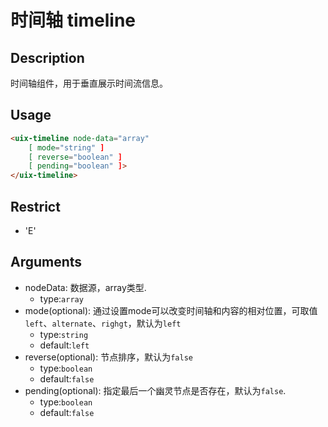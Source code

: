 # 时间轴 timeline
## Description

时间轴组件，用于垂直展示时间流信息。

## Usage

``` html
<uix-timeline node-data="array"
    [ mode="string" ]
    [ reverse="boolean" ]
    [ pending="boolean" ]>
</uix-timeline>
```
## Restrict
- 'E'

## Arguments

- nodeData: 数据源，array类型.
    - type:`array`
- mode(optional): 通过设置mode可以改变时间轴和内容的相对位置，可取值`left`、`alternate`、`righgt`，默认为`left`
    - type:`string`
    - default:`left`
- reverse(optional): 节点排序，默认为`false`
    - type:`boolean`
    - default:`false`
- pending(optional): 指定最后一个幽灵节点是否存在，默认为`false`.
    - type:`boolean`
    - default:`false`